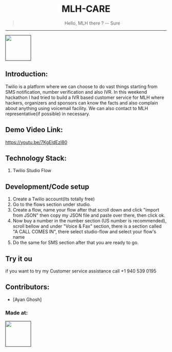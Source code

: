 

<div align="center">
  
# MLH-CARE
  >Hello, MLH there ? -- Sure
 <hr>
</div> 

<a href=""> <img src="https://ohacksio.org/assets/img/icon.png" height=80px> </a>


## Introduction:

Twilio is a platform where we can choose to do vast things starting from SMS notification, number verification and also IVR.
In this weekend hackathon I had tried to build a IVR based customer service for MLH where hackers, organizers and sponsors can know the facts and also complain about anything using voicemail facility. We can also contact to MLH representative(if possible) in necessary.

 
## Demo Video Link:
  <a href="MLH- O_C are Youtube video">https://youtu.be/7KgEldEzl80</a>
  

## Technology Stack:
  1) Twilio Studio Flow

## Development/Code setup 
1) Create a Twilio account(Its totally free)
2) Go to the flows section under studio.
3) Create a flow, name your flow after that scroll down and click "import from JSON" then copy my JSON file and paste over there, then click ok.
4) Now buy a number in the number section (US number is recommended), scroll bellow and under "Voice & Fax" section, there is a section called "A CALL COMES IN", there select studio-flow and select your flow's name
5) Do the same for SMS section after that you are ready to go.
  
## Try it ou
if you want to try my Customer service assistance call +1 940 539 0195

## Contributors:

* [Ayan Ghosh]


### Made at:
<a href=""> <img src="https://ohacksio.org/assets/img/icon.png" height=80px> </a>
